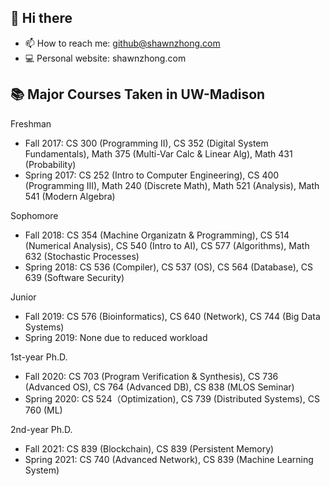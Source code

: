 ## 👋 Hi there

- 📫 How to reach me: github@shawnzhong.com
- 💻 Personal website: shawnzhong.com


## 📚 Major Courses Taken in UW-Madison 

Freshman
- Fall 2017: CS 300 (Programming II), CS 352 (Digital System Fundamentals), Math 375 (Multi-Var Calc & Linear Alg), Math 431 (Probability)
- Spring 2017: CS 252 (Intro to Computer Engineering), CS 400 (Programming III), Math 240 (Discrete Math), Math 521 (Analysis), Math 541 (Modern Algebra)


Sophomore
- Fall 2018: CS 354 (Machine Organizatn & Programming), CS 514 (Numerical Analysis), CS 540 (Intro to AI), CS 577 (Algorithms), Math 632 (Stochastic Processes)
- Spring 2018: CS 536 (Compiler), CS 537 (OS), CS 564 (Database), CS 639 (Software Security) 

Junior
- Fall 2019: CS 576 (Bioinformatics), CS 640 (Network), CS 744 (Big Data Systems)
- Spring 2019: None due to reduced workload

1st-year Ph.D.
- Fall 2020: CS 703 (Program Verification & Synthesis), CS 736 (Advanced OS), CS 764 (Advanced DB), CS 838 (MLOS Seminar)
- Spring 2020: CS 524（Optimization), CS 739 (Distributed Systems), CS 760 (ML)

2nd-year Ph.D.
- Fall 2021: CS 839 (Blockchain), CS 839 (Persistent Memory)
- Spring 2021: CS 740 (Advanced Network), CS 839 (Machine Learning System)

